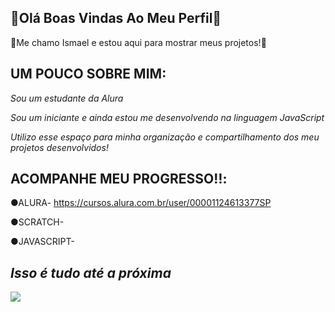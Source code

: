 ## 💜Olá Boas Vindas Ao Meu Perfil💜


🌟Me chamo Ismael e estou aqui para mostrar meus projetos!🌟

## UM POUCO SOBRE MIM:

_Sou um estudante da Alura_

_Sou um iniciante e ainda estou me desenvolvendo na linguagem JavaScript_

_Utilizo esse espaço para minha organização e compartilhamento dos meu projetos desenvolvidos!_

## ACOMPANHE MEU PROGRESSO‼️:

●ALURA- https://cursos.alura.com.br/user/00001124613377SP

●SCRATCH-


●JAVASCRIPT-


## _Isso é tudo até a próxima_ 

![](https://media1.tenor.com/m/oYEUwRe3wzkAAAAC/tecna-winx-club.gif)


<!--
**IsmaelSNascimento/IsmaelSNascimento** is a ✨ _special_ ✨ repository because its `README.md` (this file) appears on your GitHub profile.

Here are some ideas to get you started
